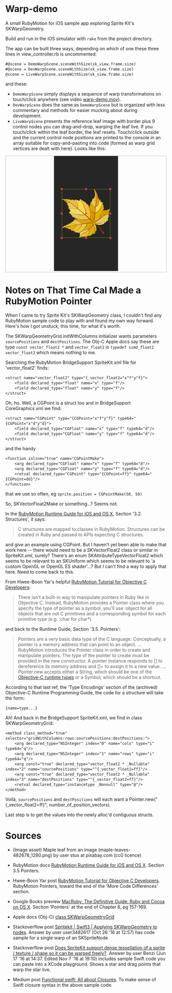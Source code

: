 # Warp-demo

A small RubyMotion for iOS sample app exploring Sprite Kit's SKWarpGeometry.

Build and run in the iOS simulator with `rake` from the project directory.

The app can be built three ways, depending on which of one these three lines in view_controller.rb is uncommented:

    #@scene = DemoWarpScene.sceneWithSize(sk_view.frame.size)		    		
    #@scene = DevWarpScene.sceneWithSize(sk_view.frame.size)		    		
    @scene = LiveWarpScene.sceneWithSize(sk_view.frame.size)		    		

and these:

* `DemoWarpScene` simply displays a sequence of warp transformations on touch/click anywhere (see video [warp-demo.mov](warp-demo.mov)).
* `DevWarpScene` does the same as `DemoWarpScene` but is organized with less commentary and methods for easier mucking about during development.
* `LiveWarpScene` presents the reference leaf image with border plus 9 control nodes you can drag-and-drop, warping the leaf live. If you touch/click within the leaf border, the leaf resets. Touch/click outside and the current control node positions are printed to the console in an array suitable for copy-and-pasting into code (formed as warp grid vertices are dealt with here). Looks like this:

<p align="center" style="border: solid 1px silver;">
  <img src="warp-demo.png" width="200px" />
</p>

# Notes on That Time Cal Made a RubyMotion Pointer

When I came to try Sprite Kit's SKWarpGeometry class, I couldn't find any RubyMotion sample code to play with and found my own way forward. Here's how I got unstuck, this time, for what it's worth.

The SKWarpGeometryGrid.initWithColumns initializer wants parameters `sourcePositions` and `destPositions`. The Obj-C Apple docs say these are type `const vector_float2 *` and `vector_float2` is `typedef simd_float2 vector_float2` which means nothing to me. 

Searching the RubyMotion BridgeSupport SpriteKit.xml file for 'vector_float2' finds:

	<struct name="vector_float2" type="{_vector_float2="x"f"y"f}">
		<field declared_type="float" name="x" type="f"/>
		<field declared_type="float" name="y" type="f"/>
	</struct>

Oh, ho. Well, a CGPoint is a struct too and in BridgeSupport CoreGraphics.xml we find:

	<struct name="CGPoint" type="{CGPoint="x"f"y"f}" type64="{CGPoint="x"d"y"d}">
		<field declared_type="CGFloat" name="x" type="f" type64="d"/>
		<field declared_type="CGFloat" name="y" type="f" type64="d"/>
	</struct>
	
and the handy

	<function inline="true" name="CGPointMake">
		<arg declared_type="CGFloat" name="x" type="f" type64="d"/>
		<arg declared_type="CGFloat" name="y" type="f" type64="d"/>
		<retval declared_type="CGPoint" type="{CGPoint=ff}" type64="{CGPoint=dd}"/>
	</function>

that we use so often, eg `sprite.position = CGPointMake(50, 50)`

So, SKVectorFloat2Make or something...? Seems not.

In the [RubyMotion Runtime Guide for iOS and OS X](http://www.rubymotion.com/developers/guides/manuals/cocoa/runtime/), Section '3.2. Structures', it says:

> C structures are mapped to classes in RubyMotion. Structures can be created in Ruby and passed to APIs expecting C structures.  

and give an example using CGPoint. But I haven't yet been able to make that work here -- there would need to be a SKVectorFloat2 class or similar in SpriteKit.xml, surely? There's an enum SKAttributeTypeVectorFloat2 which seems to be relevant to an SKUniform which seems to be relevant to 'a custom OpenGL or OpenGL ES shader'...? But I can't find a way to apply that here. Need to come back to this. 

From Hwee-Boon Yar's helpful [RubyMotion Tutorial for Objective C Developers](http://hboon.com/rubymotion-tutorial-for-objective-c-developers/):

> There isn't a built-in way to manipulate pointers in Ruby like in Objective C. Instead, RubyMotion provides a Pointer class where you specify the type of pointer as a symbol, you'll use :object for all objects that are not C primitives and a corresponding symbol for each primitive type (e.g. :char for char*)

and back to the Runtime Guide, Section '3.5. Pointers':

> Pointers are a very basic data type of the C language. Conceptually, a pointer is a memory address that can point to an object. ...
> RubyMotion introduces the Pointer class in order to create and manipulate pointers. The type of the pointer to create must be provided in the new constructor. A pointer instance responds to [] to dereference its memory address and []= to assign it to a new value.
> ...
> Pointer.new accepts either a String, which should be one of the [Objective-C runtime types](https://developer.apple.com/library/archive/documentation/Cocoa/Conceptual/ObjCRuntimeGuide/Articles/ocrtTypeEncodings.html) or a Symbol, which should be a shortcut. 

According to that last ref, the 'Type Encodings' section of the (archived) Objective-C Runtime Programming Guide, the code for a structure will take the form:

	{name=type...}
	
Ah! And back in the BridgeSupport SpriteKit.xml, we find in class SKWarpGeometryGrid:

	<method class_method="true" selector="gridWithColumns:rows:sourcePositions:destPositions:">
		<arg declared_type="NSInteger" index="0" name="cols" type="i" type64="q"/>
		<arg declared_type="NSInteger" index="1" name="rows" type="i" type64="q"/>
		<arg const="true" declared_type="vector_float2 * _Nullable" index="2" name="sourcePositions" type="^{_vector_float2=ff}"/>
		<arg const="true" declared_type="vector_float2 * _Nullable" index="3" name="destPositions" type="^{_vector_float2=ff}"/>
		<retval declared_type="instancetype _Nonnull" type="@"/>
	</method>

Voilà, `sourcePositions` and `destPositions` will each want a Pointer.new("{_vector_float2=ff}", number_of_position_vectors).

Last step is to get the values into the newly alloc'd contiguous structs.

# Sources 

* (Image asset) Maple leaf from an image (maple-leaves-482678_1280.png) by user stux at pixabay.com (cc0 licence)

* RubyMotion docs [RubyMotion Runtime Guide for iOS and OS X](http://www.rubymotion.com/developers/guides/manuals/cocoa/runtime/). Section 3.5 Pointers.

* Hwee-Boon Yar post [RubyMotion Tutorial for Objective C Developers](http://hboon.com/rubymotion-tutorial-for-objective-c-developers/#gcd). RubyMotion Pointers, toward the end of the 'More Code Differences' section.

* Google Books preview [MacRuby: The Definitive Guide: Ruby and Cocoa on OS X](https://books.google.ca/books?id=WPhdPzyU1R4C&pg=PA158&lpg=PA158&dq=one_step_deeper+pointers&source=bl&ots=j9X8OZqEgZ&sig=B_DDBvoR_oqZ_TdBd8stbL2c6NA&hl=en&sa=X&ved=2ahUKEwj0rp78vLrdAhVq_4MKHW4dCG0Q6AEwA3oECAcQAQ#v=onepage&q=one_step_deeper%20pointers&f=false). Section 'Pointers' at the end of Chapter 8, pg 157-169.

* Apple docs (Obj-C) [class SKWarpGeometryGrid](https://developer.apple.com/documentation/spritekit/skwarpgeometrygrid?language=objc)

* Stackoverflow post [Spritekit | Swift3 | Applying SKWarpGeometry to nodes](https://stackoverflow.com/questions/40250935/spritekit-swift3-applying-skwarpgeometry-to-nodes). Answer by user user3482617 (Oct 26 '16 at 12:57) has code sample for a single warp of an SKSpriteNode

* Stackoverflow post [Does SpriteKit support dense tessellation of a sprite / texture / shape so it can be warped freely?](https://stackoverflow.com/questions/19779312/does-spritekit-support-dense-tessellation-of-a-sprite-texture-shape-so-it-ca/37884312#37884312). Answer by user Benzi (Jun 17 '16 at 14:37. Edited Nov 7 '16 at 19:10) includes sample Swift code you can paste into a XCode playground. Shows a star and drag points that warp the star live.

* Medium post [Functional swift: All about Closures](https://medium.com/@abhimuralidharan/functional-swift-all-about-closures-310bc8af31dd). To make sense of Swift closure syntax in the above sample code.

